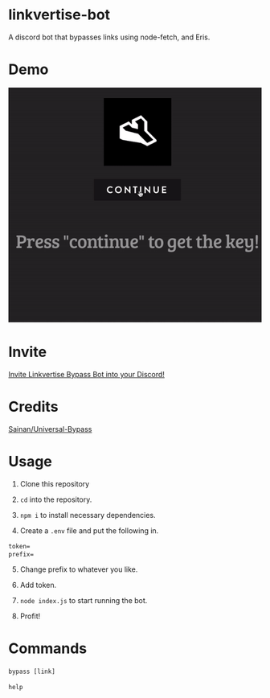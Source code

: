 # linkvertise-bot
A discord bot that bypasses links using node-fetch, and Eris.

# Demo

![Demo](demo.gif)

# Invite
[Invite Linkvertise Bypass Bot into your Discord!](https://discord.com/oauth2/authorize?client_id=780857188171644962&scope=bot&permissions=8)

# Credits
[Sainan/Universal-Bypass](https://github.com/Sainan/Universal-Bypass)

# Usage
1. Clone this repository

2. `cd` into the repository.

3. `npm i` to install necessary dependencies.

4. Create a `.env` file and put the following in. 

```
token=
prefix=
```

5. Change prefix to whatever you like.

6. Add token.

7. `node index.js` to start running the bot.

8. Profit!

# Commands

`bypass [link]`

`help`

